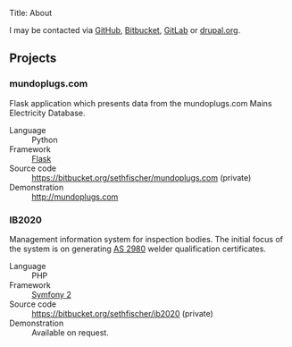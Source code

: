 Title: About


I may be contacted via [GitHub][1], [Bitbucket][2], [GitLab][3] or
[drupal.org][4].


Projects
--------


### mundoplugs.com

Flask application which presents data from the mundoplugs.com Mains Electricity
Database.

<dl class="dl-horizontal">
    <dt>Language</dt>
    <dd>Python</dd>
    <dt>Framework</dt>
    <dd><a href="http://flask.pocoo.org/">Flask</a></dd>
    <dt>Source code</dt>
    <dd><a href="https://bitbucket.org/sethfischer/mundoplugs.com">https://bitbucket.org/sethfischer/mundoplugs.com</a> (private)</dd>
    <dt>Demonstration</dt>
    <dd><a href="http://mundoplugs.com/">http://mundoplugs.com</a></dd>
</dl>


### IB2020

Management information system for inspection bodies. The initial focus of the
system is on generating [AS&nbsp;2980][5] welder qualification certificates.

<dl class="dl-horizontal">
    <dt>Language</dt>
    <dd>PHP</dd>
    <dt>Framework</dt>
    <dd><a href="https://symfony.com/">Symfony&nbsp;2</a></dd>
    <dt>Source code</dt>
    <dd><a href="https://bitbucket.org/sethfischer/ib2020">https://bitbucket.org/sethfischer/ib2020</a> (private)</dd>
    <dt>Demonstration</dt>
    <dd>Available on request.</dd>
</dl>


[1]: https://github.com/sethfischer
[2]: https://bitbucket.org/sethfischer
[3]: https://gitlab.com/u/sethfischer
[4]: https://www.drupal.org/u/sethfischer
[5]: http://shop.standards.co.nz/catalog/2980%3A2007%28AS%7CNZS%29/view


